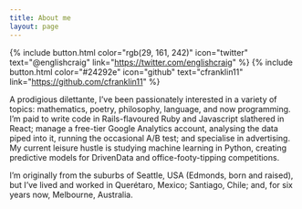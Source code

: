 ```yaml
---
title: About me
layout: page
---
```


{% include button.html color="rgb(29, 161, 242)" icon="twitter" text="@englishcraig" link="https://twitter.com/englishcraig" %} {% include button.html color="#24292e" icon="github" text="cfranklin11" link="https://github.com/cfranklin11" %}

A prodigious dilettante, I’ve been passionately interested in a variety of topics: mathematics, poetry, philosophy, language, and now programming. I’m paid to write code in Rails-flavoured Ruby and Javascript slathered in React; manage a free-tier Google Analytics account, analysing the data piped into it, running the occasional A/B test; and specialise in advertising. My current leisure hustle is studying machine learning in Python, creating predictive models for DrivenData and office-footy-tipping competitions.

I’m originally from the suburbs of Seattle, USA (Edmonds, born and raised), but I’ve lived and worked in Querétaro, Mexico; Santiago, Chile; and, for six years now, Melbourne, Australia.
